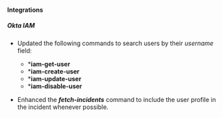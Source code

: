 #### Integrations
##### Okta IAM
- Updated the following commands to search users by their *username* field:
  - ***iam-get-user**
  - ***iam-create-user**
  - ***iam-update-user**
  - ***iam-disable-user**

- Enhanced the ***fetch-incidents*** command to include the user profile in the incident whenever possible.